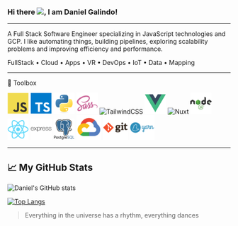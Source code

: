 ### Hi there <img src="https://raw.githubusercontent.com/MartinHeinz/MartinHeinz/master/wave.gif" width="32px">, I am Daniel Galindo!

---

A Full Stack Software Engineer specializing in JavaScript technologies and GCP. I like automating things, building pipelines, exploring scalability problems and improving efficiency and performance.

FullStack • Cloud • Apps • VR • DevOps • IoT • Data • Mapping

---

🧰 Toolbox

<img src="https://github.com/devicons/devicon/blob/master/icons/javascript/javascript-original.svg" alt="JavaScript" height="48"/> <img src="https://github.com/devicons/devicon/blob/master/icons/typescript/typescript-original.svg" alt="TypeScript" height="48"/> <img src="https://github.com/devicons/devicon/blob/master/icons/python/python-original.svg" alt="Python" height="48"/> <img src="https://github.com/devicons/devicon/blob/master/icons/sass/sass-original.svg" alt="Sass" height="48" /> <img src="https://cdn.worldvectorlogo.com/logos/tailwindcss.svg" alt="TailwindCSS" height="48" width="48" /> <img src="https://github.com/devicons/devicon/blob/master/icons/vuejs/vuejs-original.svg" alt="VueJS" height="48"/> <img src="https://nuxtjs.org/logos/nuxtjs-typo.svg" alt="Nuxt" width="48" height="48"/> <img src="https://github.com/devicons/devicon/blob/master/icons/nodejs/nodejs-original-wordmark.svg" alt="NodeJS" height="48"/>
<img src="https://github.com/devicons/devicon/blob/master/icons/react/react-original.svg" alt="React" height="48"/>
<img src="https://github.com/devicons/devicon/blob/master/icons/express/express-original-wordmark.svg" alt="ExpressJS" height="48"/> <img src="https://github.com/devicons/devicon/blob/master/icons/postgresql/postgresql-original-wordmark.svg" alt="PostgreSQL" height="48"/> <img src="https://github.com/devicons/devicon/blob/master/icons/googlecloud/googlecloud-original.svg" alt="Google Cloud Platform" height="56"/> <img src="https://github.com/devicons/devicon/blob/master/icons/git/git-original-wordmark.svg" alt="Git" height="56"/> <img src="https://github.com/devicons/devicon/blob/master/icons/yarn/yarn-original-wordmark.svg" alt="yarn"  height="56"/>

---

## &#x1f4c8; My GitHub Stats

![Daniel's GitHub stats](https://github-readme-stats.vercel.app/api?username=danielgdev&hide=stars&show_icons=true&count_private=true&theme=dracula)

[![Top Langs](https://github-readme-stats.vercel.app/api/top-langs/?username=danielgdev&layout=compact&hide=php&count_private=true&theme=dracula)](https://github.com/anuraghazra/github-readme-stats)

> Everything in the universe has a rhythm, everything dances
